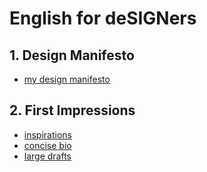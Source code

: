 # English for deSIGNers
## 1. Design Manifesto
- [my design manifesto](presentation-manifesto/my_manifesto.md)
## 2. First Impressions
- [inspirations](first-impression/designers.md)
- [concise bio](first-impression/drafts-concise.md)
- [large drafts](first-impression/drafts-largeimpression.md)
